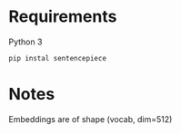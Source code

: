 # Requirements
Python 3
```
pip instal sentencepiece
```

# Notes
Embeddings are of shape (vocab, dim=512)


